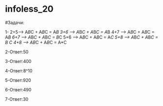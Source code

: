 # infoless_20

#Задачи:

1- 2+5--> A*B*C + A*B*C = A*B
3+6 --> A*B*C + A*B*C = A*B
4+7 --> A*B*C + A*B*C = A*B
6+7 --> A*B*C + A*B*C = B*C
5+6 --> A*B*C + A*B*C = A*C
5+8 --> A*B*C + A*B*C = B *C
4+8 --> A*B*C + A*B*C = A*C

2-Ответ:50

3-Ответ:400

4-Ответ:8^10

5-Ответ:920

6-Ответ:490

7-Ответ:30 


